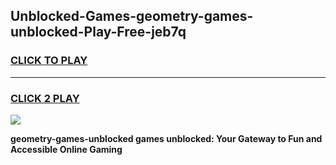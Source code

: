 
## Unblocked-Games-geometry-games-unblocked-Play-Free-jeb7q
<h3>
<a href="https://premium76.site?title=geometry-games-unblocked&ref=18A1">CLICK TO PLAY</a></h3>
<hr>

<h3>
<a href="https://premium76.site?title=geometry-games-unblocked&ref=18A1">CLICK 2 PLAY</a>
  
</h3>

<a href="https://premium76.site?title=geometry-games-unblocked&ref=18A1"><img src="https://clearcache.store/games.png"></a>


**geometry-games-unblocked games unblocked: Your Gateway to Fun and Accessible Online Gaming**
